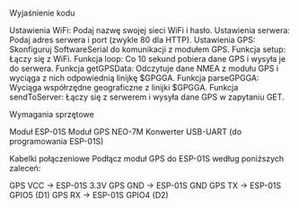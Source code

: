 Wyjaśnienie kodu

Ustawienia WiFi: Podaj nazwę swojej sieci WiFi i hasło.
Ustawienia serwera: Podaj adres serwera i port (zwykle 80 dla HTTP).
Ustawienia GPS: Skonfiguruj SoftwareSerial do komunikacji z modułem GPS.
Funkcja setup: Łączy się z WiFi.
Funkcja loop: Co 10 sekund pobiera dane GPS i wysyła je do serwera.
Funkcja getGPSData: Odczytuje dane NMEA z modułu GPS i wyciąga z nich odpowiednią linijkę $GPGGA.
Funkcja parseGPGGA: Wyciąga współrzędne geograficzne z linijki $GPGGA.
Funkcja sendToServer: Łączy się z serwerem i wysyła dane GPS w zapytaniu GET.

Wymagania sprzętowe

Moduł ESP-01S
Moduł GPS NEO-7M
Konwerter USB-UART (do programowania ESP-01S)

Kabelki połączeniowe
Podłącz moduł GPS do ESP-01S według poniższych zaleceń:

GPS VCC -> ESP-01S 3.3V
GPS GND -> ESP-01S GND
GPS TX -> ESP-01S GPIO5 (D1)
GPS RX -> ESP-01S GPIO4 (D2)